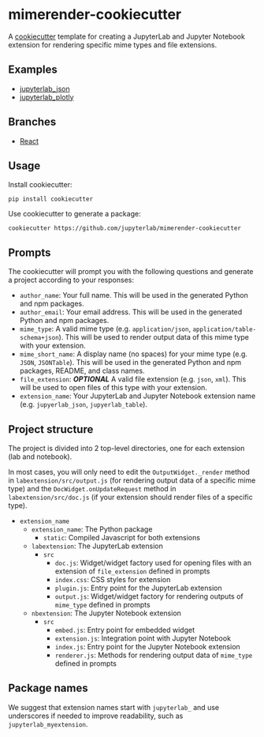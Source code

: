 # mimerender-cookiecutter

A [cookiecutter](https://github.com/audreyr/cookiecutter) template for creating
a JupyterLab and Jupyter Notebook extension for rendering specific mime types and file extensions.

## Examples

* [jupyterlab_json](https://github.com/jupyterlab/jupyterlab_json)
* [jupyterlab_plotly](https://github.com/gnestor/jupyterlab_plotly)

## Branches

* [React](https://github.com/jupyterlab/mimerender-cookiecutter/tree/react)

## Usage

Install cookiecutter:

```
pip install cookiecutter
```

Use cookiecutter to generate a package:

```
cookiecutter https://github.com/jupyterlab/mimerender-cookiecutter
```

## Prompts

The cookiecutter will prompt you with the following questions and generate a project according to your responses:
  
* `author_name`: Your full name. This will be used in the generated Python and npm packages.
* `author_email`: Your email address. This will be used in the generated Python and npm packages.
* `mime_type`: A valid mime type (e.g. `application/json`, `application/table-schema+json`). This will be used to render output data of this mime type with your extension.
* `mime_short_name`: A display name (no spaces) for your mime type (e.g. `JSON`, `JSONTable`). This will be used in the generated Python and npm packages, README, and class names.
* `file_extension`: **_OPTIONAL_** A valid file extension (e.g. `json`, `xml`). This will be used to open files of this type with your extension.
* `extension_name`: Your JupyterLab and Jupyter Notebook extension name (e.g. `jupyerlab_json`, `jupyerlab_table`).

## Project structure

The project is divided into 2 top-level directories, one for each extension (lab and notebook). 

In most cases, you will only need to edit the `OutputWidget._render` method in `labextension/src/output.js` (for rendering output data of a specific mime type) and the `DocWidget.onUpdateRequest` method in `labextension/src/doc.js` (if your extension should render files of a specific type). 

* `extension_name`
  * `extension_name`: The Python package
    * `static`: Compiled Javascript for both extensions
  * `labextension`: The JupyterLab extension
    * `src`
      * `doc.js`: Widget/widget factory used for opening files with an extension of `file_extension` defined in prompts
      * `index.css`: CSS styles for extension
      * `plugin.js`: Entry point for the JupyterLab extension
      * `output.js`: Widget/widget factory for rendering outputs of `mime_type` defined in prompts
  * `nbextension`: The Jupyter Notebook extension
    * `src`
      * `embed.js`: Entry point for embedded widget
      * `extension.js`: Integration point with Jupyter Notebook
      * `index.js`: Entry point for the Jupyter Notebook extension
      * `renderer.js`: Methods for rendering output data of `mime_type` defined in prompts

## Package names  

We suggest that extension names start with `jupyterlab_` and use underscores if needed to improve readability, such as `jupyterlab_myextension`.
